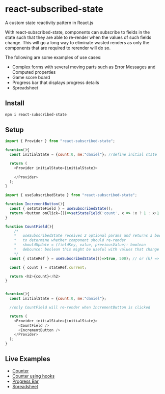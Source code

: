 # react-subscribed-state
A custom state reactivity pattern in React.js

With react-subscribed-state, components can subscribe to fields in the state such that they are able to re-render when the values of such fields change. This will go a long way to eliminate wasted renders as only the components that are required to rerender will do so.

The following are some examples of use cases:
- Complex forms with several moving parts such as Error Messages and Computed properties
- Game score board
- Progress bar that displays progress details
- Spreadsheet 

## Install

```sh
npm i react-subscribed-state
```

## Setup
```javascript
import { Provider } from "react-subscribed-state";

function(){
  const initialState = {count:0, me:"daniel"}; //define initial state

  return (
    <Provider initialState={initialState}>
      
    </Provider>
  );
}
```

```javascript
import { useSubscribedState } from "react-subscribed-state";

function IncrementButton(){
  const { setStateField } = useSubscribedState();
  return <button onClick={()=>setStateField('count', x => !x ? 1 : x+1 )}>Increment</button>
}

function CountField(){
    /*
    *   useSubscribedState receives 2 optional params and returns a boolean 
    *   to determine whether component should re-render
    *   shouldUpdate = (fieldKey, value, previousValue): boolean 
    *   debounce: boolean this might be useful with values that change frequently 
    */
  const { stateRef } = useSubscribedState(()=>true, 500); // or (k) => k == "count"

  const { count } = stateRef.current;

  return <h2>{count}</h2>
}
```


```javascript

function(){
  const initialState = {count:0, me:"daniel"};

  //only CountField will re-render when IncrementButton is clicked

  return (
    <Provider initialState={initialState}>
      <CountField />
      <IncrementButton />
    </Provider>
  );
}
```

## Live Examples
- [Counter](https://codesandbox.io/s/dry-paper-pm1n9?file=/src/App.tsx)
- [Counter using hooks](https://codesandbox.io/s/silly-keldysh-jdesr?file=/src/App.tsx)
- [Progress Bar](https://codesandbox.io/s/billowing-rain-2ursh?file=/src/App.tsx)
- [Spreadsheet](https://codesandbox.io/s/spreadsheet-e8n31?file=/src/App.tsx)
